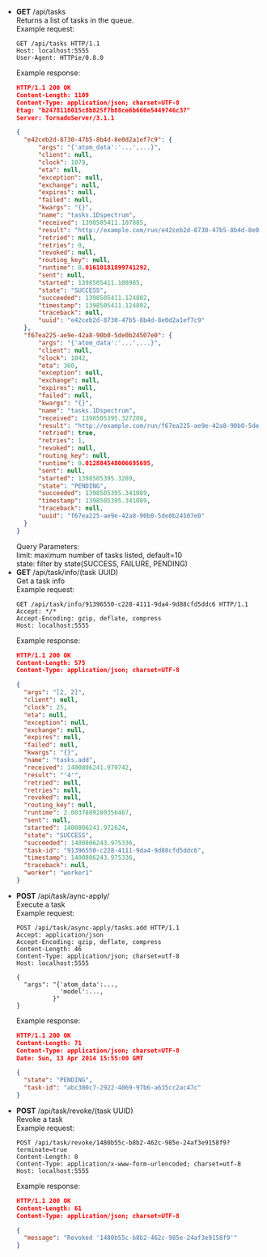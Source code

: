 - **GET** /api/tasks  
  Returns a list of tasks in the queue.  
  Example request:  
  ```http
  GET /api/tasks HTTP/1.1
  Host: localhost:5555
  User-Agent: HTTPie/0.8.0
  ```  
  Example response:  
  ```json
  HTTP/1.1 200 OK
  Content-Length: 1109
  Content-Type: application/json; charset=UTF-8
  Etag: "b2478118015c8b825f7b88ce6b660e5449746c37"
  Server: TornadoServer/3.1.1
  
  {
    "e42ceb2d-8730-47b5-8b4d-8e0d2a1ef7c9": {
        "args": "{'atom_data':'...',...}",
        "client": null,
        "clock": 1079,
        "eta": null,
        "exception": null,
        "exchange": null,
        "expires": null,
        "failed": null,
        "kwargs": "{}",
        "name": "tasks.1Dspectrum",
        "received": 1398505411.107885,
        "result": "http://example.com/run/e42ceb2d-8730-47b5-8b4d-8e0d2a1ef7c9",
        "retried": null,
        "retries": 0,
        "revoked": null,
        "routing_key": null,
        "runtime": 0.01610181899741292,
        "sent": null,
        "started": 1398505411.108985,
        "state": "SUCCESS",
        "succeeded": 1398505411.124802,
        "timestamp": 1398505411.124802,
        "traceback": null,
        "uuid": "e42ceb2d-8730-47b5-8b4d-8e0d2a1ef7c9"
    },
    "f67ea225-ae9e-42a8-90b0-5de0b24507e0": {
        "args": "{'atom_data':'...',...}",
        "client": null,
        "clock": 1042,
        "eta": 360,
        "exception": null,
        "exchange": null,
        "expires": null,
        "failed": null,
        "kwargs": "{}",
        "name": "tasks.1Dspectrum",
        "received": 1398505395.327208,
        "result": "http://example.com/run/f67ea225-ae9e-42a8-90b0-5de0b24507e0",
        "retried": true,
        "retries": 1,
        "revoked": null,
        "routing_key": null,
        "runtime": 0.012884548006695695,
        "sent": null,
        "started": 1398505395.3289,
        "state": "PENDING",
        "succeeded": 1398505395.341089,
        "timestamp": 1398505395.341089,
        "traceback": null,
        "uuid": "f67ea225-ae9e-42a8-90b0-5de0b24507e0"
    }
  }
  ```
  Query Parameters:  
    limit: maximum number of tasks listed, default=10  
    state: filter by state(SUCCESS, FAILURE, PENDING)  
- **GET** /api/task/info/(task UUID)  
  Get a task info  
  Example request:  
  ```http
  GET /api/task/info/91396550-c228-4111-9da4-9d88cfd5ddc6 HTTP/1.1
  Accept: */*
  Accept-Encoding: gzip, deflate, compress
  Host: localhost:5555
  ```  
  Example response:  
  ```json
  HTTP/1.1 200 OK
  Content-Length: 575
  Content-Type: application/json; charset=UTF-8

  {
    "args": "[2, 2]",
    "client": null,
    "clock": 25,
    "eta": null,
    "exception": null,
    "exchange": null,
    "expires": null,
    "failed": null,
    "kwargs": "{}",
    "name": "tasks.add",
    "received": 1400806241.970742,
    "result": "'4'",
    "retried": null,
    "retries": null,
    "revoked": null,
    "routing_key": null,
    "runtime": 2.0037889280356467,
    "sent": null,
    "started": 1400806241.972624,
    "state": "SUCCESS",
    "succeeded": 1400806243.975336,
    "task-id": "91396550-c228-4111-9da4-9d88cfd5ddc6",
    "timestamp": 1400806243.975336,
    "traceback": null,
    "worker": "worker1"
  }
  ```
- **POST** /api/task/aync-apply/  
  Execute a task  
  Example request:  
  ```http
  POST /api/task/async-apply/tasks.add HTTP/1.1
  Accept: application/json
  Accept-Encoding: gzip, deflate, compress
  Content-Length: 46
  Content-Type: application/json; charset=utf-8
  Host: localhost:5555
  
  {
    "args": "{'atom_data':...,
              'model':...,
            }"
  }
  ```  
  Example response:  
  ```json
  HTTP/1.1 200 OK
  Content-Length: 71
  Content-Type: application/json; charset=UTF-8
  Date: Sun, 13 Apr 2014 15:55:00 GMT
  
  {
    "state": "PENDING",
    "task-id": "abc300c7-2922-4069-97b6-a635cc2ac47c"
  }
  ```  
- **POST** /api/task/revoke/(task UUID)  
  Revoke a task   
  Example request:
  ```http
  POST /api/task/revoke/1480b55c-b8b2-462c-985e-24af3e9158f9?terminate=true
  Content-Length: 0
  Content-Type: application/x-www-form-urlencoded; charset=utf-8
  Host: localhost:5555
  ```  
  Example response:  
  ```json
  HTTP/1.1 200 OK
  Content-Length: 61
  Content-Type: application/json; charset=UTF-8

  {
    "message": "Revoked '1480b55c-b8b2-462c-985e-24af3e9158f9'"
  }
  ```
